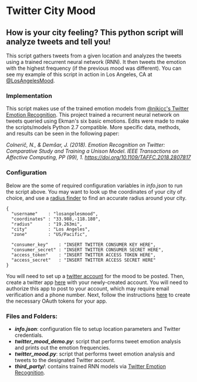 Twitter City Mood
===

## How is your city feeling? This python script will analyze tweets and tell you!

This script gathers tweets from a given location and analyzes the tweets using a trained recurrent neural network (RNN). It then tweets the emotion with the highest frequency (if the previous mood was different). You can see my example of this script in action in Los Angeles, CA at [@LosAngelesMood](http://www.twitter.com/LosAngelesMood).

### Implementation
This script makes use of the trained emotion models from [@nikicc's Twitter Emotion Recognition](https://github.com/nikicc/twitter-emotion-recognition). This project trained a recurrent neural network on tweets queried using Ekman's six basic emotions. Edits were made to make the scripts/models Python 2.7 compatible. More specific data, methods, and results can be seen in the following paper:

*Colnerič, N., & Demšar, J. (2018). Emotion Recognition on Twitter: Comparative Study and Training a Unison Model. IEEE Transactions on Affective Computing, PP (99), 1. https://doi.org/10.1109/TAFFC.2018.2807817*

### Configuration
Below are the some of required configuration variables in *info.json* to run the script above. You may want to look up the coordinates of your city of choice, and use a [radius finder](http://www.freemaptools.com/radius-around-point.htm) to find an accurate radius around your city.

```
{
  "username"    : "losangelesmood",
  "coordinates" : "33.988,-118.180",
  "radius"      : "19.263mi",
  "city"        : "Los Angeles",
  "zone"        : "US/Pacific",

  "consumer_key"    : "INSERT TWITTER CONSUMER KEY HERE",
  "consumer_secret" : "INSERT TWITTER CONSUMER SECRET HERE",
  "access_token"    : "INSERT TWITTER ACCESS TOKEN HERE",
  "access_secret"   : "INSERT TWITTER ACCESS SECRET HERE"
}
```

You will need to set up a [twitter account](https://twitter.com/signup) for the mood to be posted. Then, create a twitter app [here](https://apps.twitter.com/app/new) with your newly-created account. You will need to authorize this app to post to your account, which may require email verification and a phone number. Next, follow the instructions [here](https://dev.twitter.com/oauth/overview/application-owner-access-tokens) to create the necessary OAuth tokens for your app.

### Files and Folders:
* __*info.json*__: configuration file to setup location parameters and Twitter credentials.
* __*twitter_mood_demo.py*__: script that performs tweet emotion analysis and prints out the emotion frequencies.
* __*twitter_mood.py*__: script that performs tweet emotion analysis and tweets to the designated Twitter account.
* __*third_party/*__: contains trained RNN models via [Twitter Emotion Recognition](https://github.com/nikicc/twitter-emotion-recognition).
